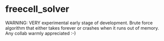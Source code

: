 # freecell_solver

WARNING: VERY experimental early stage of development. Brute force algorithm that either takes forever or crashes when it runs out of memory.  Any collab warmly appreciated :-)
